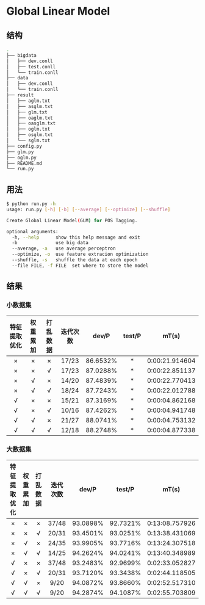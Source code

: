 # Global Linear Model

## 结构

```sh
.
├── bigdata
│   ├── dev.conll
│   ├── test.conll
│   └── train.conll
├── data
│   ├── dev.conll
│   └── train.conll
├── result
│   ├── aglm.txt
│   ├── asglm.txt
│   ├── glm.txt
│   ├── oaglm.txt
│   ├── oasglm.txt
│   ├── oglm.txt
│   ├── osglm.txt
│   └── sglm.txt
├── config.py
├── glm.py
├── oglm.py
├── README.md
└── run.py
```

## 用法

```sh
$ python run.py -h
usage: run.py [-h] [-b] [--average] [--optimize] [--shuffle]

Create Global Linear Model(GLM) for POS Tagging.

optional arguments:
  -h, --help      show this help message and exit
  -b              use big data
  --average, -a   use average perceptron
  --optimize, -o  use feature extracion optimization
  --shuffle, -s   shuffle the data at each epoch
  --file FILE, -f FILE  set where to store the model
```

## 结果

### 小数据集

| 特征提取优化 | 权重累加 | 打乱数据 | 迭代次数 |  dev/P   | test/P |     mT(s)      |
| :----------: | :------: | :------: | :------: | :------: | :----: | :------------: |
|      ×       |    ×     |    ×     |  17/23   | 86.6532% |   *    | 0:00:21.914604 |
|      ×       |    ×     |    √     |  17/23   | 87.0288% |   *    | 0:00:22.851137 |
|      ×       |    √     |    ×     |  14/20   | 87.4839% |   *    | 0:00:22.770413 |
|      ×       |    √     |    √     |  18/24   | 87.7243% |   *    | 0:00:22.012788 |
|      √       |    ×     |    ×     |  15/21   | 87.3169% |   *    | 0:00:04.862168 |
|      √       |    ×     |    √     |  10/16   | 87.4262% |   *    | 0:00:04.941748 |
|      √       |    √     |    ×     |  21/27   | 88.0741% |   *    | 0:00:04.753132 |
|      √       |    √     |    √     |  12/18   | 88.2748% |   *    | 0:00:04.877338 |

### 大数据集

| 特征提取优化 | 权重累加 | 打乱数据 | 迭代次数 |  dev/P   |  test/P  |     mT(s)      |
| :----------: | :------: | :------: | :------: | :------: | :------: | :------------: |
|      ×       |    ×     |    ×     |  37/48   | 93.0898% | 92.7321% | 0:13:08.757926 |
|      ×       |    ×     |    √     |  20/31   | 93.4501% | 93.0251% | 0:13:38.431069 |
|      ×       |    √     |    ×     |  24/35   | 93.9905% | 93.7716% | 0:13:24.307518 |
|      ×       |    √     |    √     |  14/25   | 94.2624% | 94.0241% | 0:13:40.348989 |
|      √       |    ×     |    ×     |  37/48   | 93.2483% | 92.9699% | 0:02:33.052827 |
|      √       |    ×     |    √     |  20/31   | 93.7120% | 93.3438% | 0:02:44.118505 |
|      √       |    √     |    ×     |   9/20   | 94.0872% | 93.8660% | 0:02:52.517310 |
|      √       |    √     |    √     |   9/20   | 94.2874% | 94.1087% | 0:02:55.703809 |